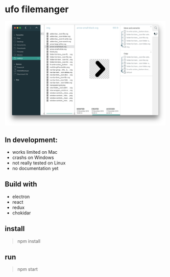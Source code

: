 # ufo filemanger
![Application Screenshot](/src/themes/default/screenshot.png)

## In development:
+ works limited on Mac
+ crashs on Windows
+ not really tested on Linux
+ no documentation yet

## Build with
+ electron
+ react
+ redux
+ chokidar

## install
> npm install

## run
> npm start
